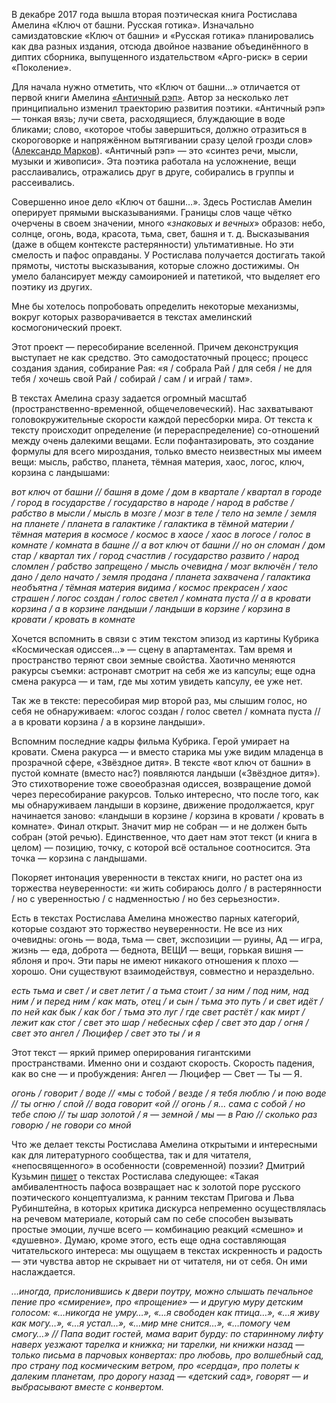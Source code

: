 В декабре 2017 года вышла вторая поэтическая книга Ростислава Амелина «Ключ от башни. Русская готика». Изначально самиздатовские «Ключ от башни» и «Русская готика» планировались как два разных издания, отсюда двойное название объединённого в диптих сборника, выпущенного издательством «Арго-риск» в серии «Поколение». 

Для начала нужно отметить, что «Ключ от башни…» отличается от первой книги Амелина [«Античный рэп»](http://dystopia.me/antichnyj-rep/). Автор за несколько лет принципиально ﻿изменил ﻿траекторию развития поэтики. «Античный рэп» — тонкая вязь; лучи света, расходящиеся, блуждающие в воде бликами; слово, «которое чтобы завершиться, должно отразиться в скороговорке и напряжённом вытягивании сразу целой грозди слов» ([Александр Марков](https://syg.ma/@alieksandr-markov/za-poetika-rostislava-amielina)). «Античный рэп» — это «синтез речи, мысли, музыки и живописи». Эта поэтика работала на усложнение, вещи расслаивались, отражались друг в друге, собирались в группы и рассеивались. 

Совершенно иное дело «Ключ от башни…». Здесь Ростислав Амелин оперирует прямыми высказываниями. Границы слов чаще чётко очерчены в своем значении, много «_знаковых и вечных_» образов: небо, солнце, огонь, вода, красота, тьма, свет, башня и т. д. Высказывания (даже в общем контексте растерянности) ультимативные. Но эти смелость и пафос оправданы. У Ростислава получается достигать такой прямоты, чистоты высказывания, которые сложно достижимы. Он умело балансирует между самоиронией и патетикой, что выделяет его поэтику из других.

Мне бы хотелось попробовать определить некоторые механизмы, вокруг которых разворачивается в текстах амелинский космогонический проект. 

Этот проект — пересобирание вселенной. Причем деконструкция выступает не как средство. Это самодостаточный процесс; процесс создания здания, собирание Рая: «я / собрала Рай / для себя / не для тебя / хочешь свой Рай / собирай / сам / и играй / там».

В текстах Амелина сразу задается огромный масштаб (пространственно-временной, общечеловеческий). Нас захватывают головокружительные скорости каждой пересборки мира. От текста к тексту происходит определение (и перераспределение) со-отношений между очень далекими вещами. Если пофантазировать, это создание формулы для всего мироздания, только вместо неизвестных мы имеем вещи: мысль, рабство, планета, тёмная материя, хаос, логос, ключ, корзина с ландышами:

_вот ключ от башни // башня в доме / дом в квартале / квартал в городе / город в государстве / государство в народе / народ в рабстве / рабство в мысли / мысль в мозге / мозг в теле / тело на земле / земля на планете / планета в галактике / галактика в тёмной материи / тёмная материя в космосе / космос в хаосе / хаос в логосе / голос в комнате / комната в башне // а вот ключ от башни // но он сломан / дом стар / квартал тих / город счастлив / государство развито / народ сломлен / рабство запрещено / мысль очевидна / мозг включён / тело дано / дело начато / земля продана / планета захвачена / галактика необъятна / тёмная материя видима / космос прекрасен / хаос страшен / логос создан / голос светел / комната пуста // а в кровати корзина / а в корзине ландыши / ландыши в корзине / корзина в кровати / кровать в комнате_

Хочется вспомнить в связи с этим текстом эпизод из картины Кубрика «Космическая одиссея…» — сцену в апартаментах. Там время и пространство теряют свои земные свойства. Хаотично меняются ракурсы съемки: астронавт смотрит на себя же из капсулы; еще одна смена ракурса — и там, где мы хотим увидеть капсулу, ее уже нет. 

Так же в тексте: пересобирая мир второй раз, мы слышим голос, но себя не обнаруживаем: «логос создан / голос светел / комната пуста // а в кровати корзина / а в корзине ландыши». 

Вспомним последние кадры фильма Кубрика. Герой умирает на кровати. Смена ракурса — и вместо старика мы уже видим младенца в прозрачной сфере, «Звёздное дитя». В тексте «вот ключ от башни» в пустой комнате (вместо нас?) появляются ландыши («Звёздное дитя»). Это стихотворение тоже своеобразная одиссея, возвращение домой через пересобирание ракурсов. Только интересно, что после того, как мы обнаруживаем ландыши в корзине, движение продолжается, круг начинается заново: «ландыши в корзине / корзина в кровати / кровать в комнате». Финал открыт. Значит мир не собран — и не должен быть собран (этой речью). Единственное, что дает нам этот текст (и книга в целом) — позицию, точку, с которой всё остальное соотносится. Эта точка — корзина с ландышами. 

Покоряет интонация уверенности в текстах книги, но растет она из торжества неуверенности: «и жить собираюсь долго / в растерянности / но с уверенностью / с надменностью / но без серьезности».

Есть в текстах Ростислава Амелина множество парных категорий, которые создают это торжество неуверенности. Не все из них очевидны: огонь — вода, тьма — свет, экспозиции — руины, Ад — игра, жизнь — еда, доброта — беднота, ВЕЩИ — вещи, горькая вишня — яблоня и проч. Эти пары не имеют никакого отношения к плохо — хорошо. Они существуют взаимодействуя, совместно и нераздельно.

_есть тьма и свет / и свет летит / а тьма стоит / за ним / под ним, над ним / и перед ним / как мать, отец / и сын / тьма это путь / и свет идёт / по ней как бык / как бог / тьма это луг / где свет растёт / как мирт / лежит как стог / свет это шар / небесных сфер / свет это дар / огня / свет это ангел / Люцифер / свет это ты / и я_

Этот текст — яркий пример оперирования гигантскими пространствами. Именно они и создают скорость. Скорость падения, как во сне — и пробуждения: Ангел — Люцифер — Свет — Ты — Я.

_огонь / говорит / воде // «мы с тобой / везде / я тебя люблю / и пою воде // ты огню / спой // вода говорит «ой // огонь / я… сама с собой / но тебе спою // ты шар золотой / я — земной / мы — в Раю // сколько раз говорю / не говори со мной_

Что же делает тексты Ростислава Амелина открытыми и интересными как для литературного сообщества, так и для читателя, «непосвященного» в особенности (современной) поэзии? Дмитрий Кузьмин [пишет](http://atd-premia.ru/2017/09/25/rostislav-amelin-2017/) о текстах Ростислава следующее: «Такая амбивалентность пафоса возвращает нас к золотой поре русского поэтического концептуализма, к ранним текстам Пригова и Льва Рубинштейна, в которых критика дискурса непременно осуществлялась на речевом материале, который сам по себе способен вызывать простые эмоции, лучше всего — комбинацию реакций «смешно» и «душевно». Думаю, кроме этого, есть еще одна составляющая читательского интереса: мы ощущаем в текстах искренность и радость — эти чувства автор не скрывает ни от читателя, ни от себя. Он ими наслаждается.

_…иногда, прислонившись к двери поутру, можно слышать печальное пение про «смирение», про «прощение» — и другую муру детским голосом: «…никогда не умру…», «…я свободен как птица…», «…я живу как могу…», «…я устал…», «…мир мне снится…», «…помогу чем смогу…» // Папа водит гостей, мама варит бурду: по старинному лифту наверх уезжают тарелка и книжка; ни тарелки, ни книжки назад — только письма в парчовых конвертах: про любовь, про волшебный сад, про страну под космическим ветром, про «сердца», про полеты к далеким планетам, про дорогу назад — «детский сад», говорят — и выбрасывают вместе с конвертом._
